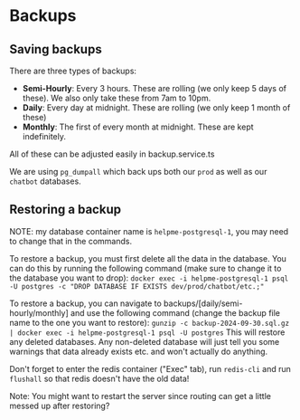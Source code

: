 # Backups

## Saving backups

There are three types of backups:
- **Semi-Hourly**: Every 3 hours. These are rolling (we only keep 5 days of these). We also only take these from 7am to 10pm.
- **Daily**: Every day at midnight. These are rolling (we only keep 1 month of these)
- **Monthly**: The first of every month at midnight. These are kept indefinitely.

All of these can be adjusted easily in backup.service.ts

We are using `pg_dumpall` which back ups both our `prod` as well as our `chatbot` databases.

## Restoring a backup

NOTE: my database container name is `helpme-postgresql-1`, you may need to change that in the commands.

To restore a backup, you must first delete all the data in the database. You can do this by running the following command (make sure to change it to the database you want to drop):
`docker exec -i helpme-postgresql-1 psql -U postgres -c "DROP DATABASE IF EXISTS dev/prod/chatbot/etc.;"`

To restore a backup, you can navigate to backups/[daily/semi-hourly/monthly] and use the following command (change the backup file name to the one you want to restore):
`gunzip -c backup-2024-09-30.sql.gz | docker exec -i helpme-postgresql-1 psql -U postgres`
This will restore any deleted databases. Any non-deleted database will just tell you some warnings that data already exists etc. and won't actually do anything.

Don't forget to enter the redis container ("Exec" tab), run `redis-cli` and run `flushall` so that redis doesn't have the old data!

Note: You might want to restart the server since routing can get a little messed up after restoring?
